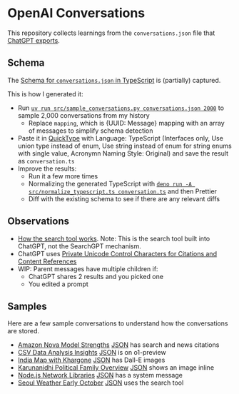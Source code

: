 # OpenAI Conversations

This repository collects learnings from the `conversations.json` file that [ChatGPT exports](https://help.openai.com/en/articles/7260999-how-do-i-export-my-chatgpt-history-and-data).

## Schema

The [Schema for `conversations.json` in TypeScript](./conversations.ts) is (partially) captured.

This is how I generated it:

- Run [`uv run src/sample_conversations.py conversations.json 2000`](./src/sample_conversations.py) to sample 2,000 conversations from my history
  - Replace `mapping`, which is {UUID: Message} mapping with an array of messages to simplify schema detection
- Paste it in [QuickType](https://app.quicktype.io/) with Language: TypeScript (Interfaces only, Use union type instead of enum, Use string instead of enum for string enums with single value, Acronymn Naming Style: Original) and save the result as `conversation.ts`
- Improve the results:
  - Run it a few more times
  - Normalizing the generated TypeScript with [`deno run -A src/normalize_typescript.ts conversation.ts`](./src/normalize_typescript.ts) and then Prettier
  - Diff with the existing schema to see if there are any relevant diffs

## Observations

- [How the search tool works](./how-search-tool-works.md). Note: This is the search tool built into ChatGPT, not the SearchGPT mechanism.
- ChatGPT uses [Private Unicode Control Characters for Citations and Content References](./private-unicode-control-characters.md)
- WIP: Parent messages have multiple children if:
  - ChatGPT shares 2 results and you picked one
  - You edited a prompt

## Samples

Here are a few sample conversations to understand how the conversations are stored.

- [Amazon Nova Model Strengths](https://chatgpt.com/share/675019e2-e848-800c-934b-f0a10be7d5b0) [JSON](./samples/amazon-nova-model-strengths.json) has search and news citations
- [CSV Data Analysis Insights](https://chatgpt.com/share/67501a85-fc14-800c-a2b5-bf0a248f8317) [JSON](./samples/csv-data-analysis-insights.json) is on o1-preview
- [India Map with Khargone](https://chatgpt.com/share/67501b8d-0204-800c-add0-c28001802f50) [JSON](./samples/india-map-with-khargone.json) has Dall-E images
- [Karunanidhi Political Family Overview](https://chatgpt.com/share/675019c0-d6c4-800c-8156-4803ef5038dc) [JSON](./samples/karunanidhi-political-family-overview.md) shows an image inline
- [Node.js Network Libraries](https://chatgpt.com/share/675042b2-3270-800c-bf8c-3982c18adf3b) [JSON](./samples/nodejs-network-libraries.json) has a system message
- [Seoul Weather Early October](https://chatgpt.com/share/67504282-e08c-800c-9585-925664ff85b5) [JSON](./samples/seoul-weather-early-october.json) uses the search tool

